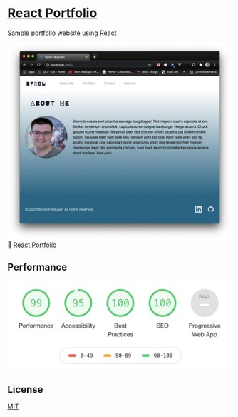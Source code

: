 # [React Portfolio](https://byronferguson.github.io/react-portfolio)

Sample portfolio website using React

[
![Website Screenshot](./docs/assets/images/screenshot.png)](https://byronferguson.github.io/react-portfolio)
:link: [React Portfolio](https://byronferguson.github.io/react-portfolio)

## Performance

![Lighthouse Results](./docs/assets/images/lighthouse.png)

## License

[MIT](https://choosealicense.com/licenses/mit/)
